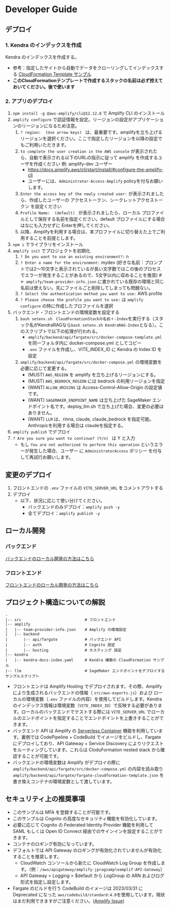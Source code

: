 # Developer Guide

## デプロイ

### 1. Kendra のインデックスを作成

Kendra のインデックスを作成する。
- 参考：指定したサイトから自動でデータをクローリングしてインデックスする [CloudFormation Template サンプル](../kendra/kendra-docs-index.yaml)
- __このCloudFormationテンプレートで作成するスタックの名前は必ず控えておいてください。後で使います__

### 2. アプリのデプロイ

1. `npm install -g @aws-amplify/cli@12.12.0` で Amplify CLI のインストール
2. `amplify configure` で認証情報を設定。リージョンの設定がアプリケーションのリージョンになるため注意。
   1. `? region:  (Use arrow keys) ` は、最重要です。amplifyを立ち上げるリージョンを選択ください。ここで指定したリージョンを以降の設定でもご利用いただきます。
   2. `to complete the user creation in the AWS console` が表示されたら、自動で表示される以下のURLの指示に従って amplify を作成するユーザを作成ください 例: amplify-dev ユーザー
      - https://docs.amplify.aws/cli/start/install/#configure-the-amplify-cli
      - ユーザーには、`Administrator-Access-Amplify` policyを付与お願いします。
   3. `Enter the access key of the newly created user:` が表示されましたら、作成したユーザーの アクセストークン、シークレットアクセストークン を設定ください
   4. `Profile Name:  (default) ` が表示されましたら、ローカル プロファイルとして保存する名前を指定ください。default プロファイルにする場合はなにも入力せずに Enterを押してください。
   5. 以降、Amplifyを利用する場合は、本プロファイルに切り替えた上でご利用することを前提とします。
3. `npm i` でライブラリをインストール
4. `amplify init` でプロジェクトを初期化
   1. `? Do you want to use an existing environment?:` n 
   2. `? Enter a name for the environment:` mydev (好きな名前：プロンプトでは2〜10文字と表示されているが長い文字数ではこの後のプロセスでエラーが発生することがあるので、5文字以内に収めることを推奨)  # <- `amplify/team-provider-info.json` に書かれている既存の環境と同じ名前は使えない。先にファイルごと削除してしまっても問題ない。
   3. `? Select the authentication method you want to use:` AWS profile
   4. `? Please choose the profile you want to use:` は `amplify configure` の時に作成したプロファイルを選択
5. バックエンド・フロントエンドの環境変数を設定する
   1. `bash setenv.sh　CloudFormationStackの名前＋-Index`を実行する（スタック名がKendraRAGなら`bash setenv.sh KendraRAG-Index`となる）。このスクリプトで以下の処理が行われる。
      - `amplify/backend/api/fargate/src/docker-compose-template.yml` を同一フォルダ内に docker-compose.yml としてコピー
      - `.env` ファイルを作成し、VITE_INDEX_ID に Kendra の Index ID を設定
   2. `amplify/backend/api/fargate/src/docker-compose.yml` の環境変数を必要に応じて変更する。
      - (MUST) `AWS_REGION` を amplify を立ち上げるリージョンにする。
      - (MUST) `AWS_BEDROCK_REGION` には bedrock の利用リージョンを指定
      - (WANT) `ALLOW_ORIGINS` は Access-Control-Allow-Origin の設定値です。
      - (WANT) `SAGEMAKER_ENDPOINT_NAME` は立ち上げた SageMaker エンドポイント名です。deploy_llm.sh で立ち上げた場合、変更の必要はありません。
      - (WANT) `LLM` は、rinna, claude, claude_bedrock を指定可能。 Anthropicを利用する場合は claudeを指定する。
6.  `amplify publish` でデプロイ
   1. `? Are you sure you want to continue? (Y/n) ` は Y と入力
      - もし `You are not authorized to perform this operation` というエラーが発生した場合、ユーザー に `AdministratorAccess` ポリシー を付与して再試行お願いします。


## 変更のデプロイ

1. フロントエンドの `.env` ファイルの `VITE_SERVER_URL` をコメントアウトする 
2. デプロイ
   - 以下、状況に応じて使い分けてください。
      - バックエンドのみデプロイ：`amplify push -y`
      - 全てデプロイ：`amplify publish -y`


## ローカル開発

### バックエンド

[バックエンドのローカル開発の方法はこちら](../amplify/backend/api/fargate/src/langchain/README.md)

### フロントエンド

[フロントエンドのローカル開発の方法はこちら](../src/README.md)


## プロジェクト構造についての解説

```
.
|-- src                            # フロントエンド
|-- amplify
|   |-- team-provider-info.json    # Amplify の環境設定
|   |-- backend
|       |-- api/fargate            # バックエンド API
|       |-- auth                   # Cognito 設定
|       |-- hosting                # ホスティング 設定
|-- kendra
|   |-- kendra-docs-index.yaml     # Kendra 構築の CloudFormation サンプル
|-- llm                            # SageMaker エンドポイントをデプロイするサンプルスクリプト
```

- フロントエンドは Amplify Hosting でデプロイされます。その際、Amplify により生成されるバックエンドの情報（ `src/aws-exports.js`）および ローカルの環境変数（`.env` ファイルの内容）を使用してビルドします。Kendra のインデックス情報は環境変数（`VITE_INDEX_ID`）で反映する必要があります。ローカルのバックエンドでテストする際には `VITE_SERVER_URL` でローカルのエンドポイントを指定することでエンドポイントを上書きすることができます。
- バックエンド API は Amplify の [Serverless Container](https://docs.amplify.aws/cli/usage/containers/) 機能を利用しています。裏側では CodePipeline + CodeBuild でイメージをビルドし、Fargate にデプロイしており、API Gateway + Service Discovery によりリクエストをルーティングしています。これらは CloduFormation nested stack から確認することが可能です。
- バックエンドの環境変数は Amplify がデプロイの際に `amplify/backend/api/fargate/src/docker-compose.yml` の内容を読み取り`amplify/backend/api/fargate/fargate-cloudformation-template.json` を書き換えコンテナの環境変数として渡しています。 

## セキュリティ上の推奨事項

- このサンプルは MFA を登録することが可能です。
- このサンプルは Cognito の高度なセキュリティ機能を有効化しています。
- 必要に応じて Cognito の Federated Identity Provider 機能を利用して SAML もしくは Open ID Connect 経由でのサインインを設定することができます。
- コンテナのロギング有効になっています。
- デフォルトでは API Gateway のロギングが有効化されていませんが有効化することを推奨します。
  - CloudWatch コンソールから新たに CloudWatch Log Group を作成します。（例：`/aws/apigateway/amplify-jpragsampleamplif-API-Gateway`）
  - API Gateway > Logging > $default から LogGroup の ARN およびログ形式を指定し設定します。
- Fargate のビルドを行う CodeBuild のイメージは 2023/03/31 に Deprecated になった `aws/codebuild/standard:4.0`を使用しています。現状はまだ利用できますがご注意ください。([Amplify Issue](https://github.com/aws-amplify/amplify-category-api/issues/1715))
